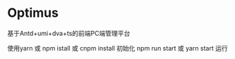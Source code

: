 # Optimus
基于Antd+umi+dva+ts的前端PC端管理平台

使用yarn 或 npm istall 或 cnpm install 初始化
npm run start 或 yarn start 运行

